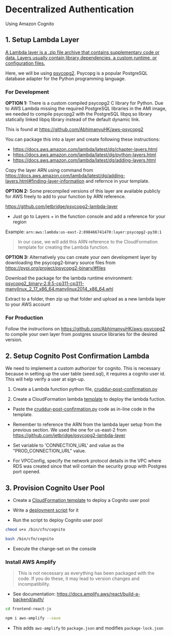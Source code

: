 # Decentralized Authentication

Using Amazon Cognito

## 1. Setup Lambda Layer

[A Lambda layer is a .zip file archive that contains supplementary code or data. Layers usually contain library dependencies, a custom runtime, or configuration files.](https://docs.aws.amazon.com/lambda/latest/dg/chapter-layers.html)

Here, we will be using [psycopg2](https://pypi.org/project/psycopg2/). Psycopg is a popular PostgreSQL database adapter for the Python programming language.

### For Development

**OPTION 1:** There is a custom compiled psycopg2 C library for Python. Due to AWS Lambda missing the required PostgreSQL libraries in the AMI image, we needed to compile psycopg2 with the PostgreSQL libpq.so library statically linked libpq library instead of the default dynamic link.

This is found at https://github.com/AbhimanyuHK/aws-psycopg2

You can package this into a layer and create following these instructions:

- https://docs.aws.amazon.com/lambda/latest/dg/chapter-layers.html
- https://docs.aws.amazon.com/lambda/latest/dg/python-layers.html
- https://docs.aws.amazon.com/lambda/latest/dg/adding-layers.html

Copy the layer ARN using command from https://docs.aws.amazon.com/lambda/latest/dg/adding-layers.html#finding-layer-information and refernce in your template.

**OPTION 2:** Some precompiled versions of this layer are available publicly for AWS freely to add to your function by ARN reference.

https://github.com/jetbridge/psycopg2-lambda-layer

- Just go to Layers + in the function console and add a reference for your region

Example: `arn:aws:lambda:us-east-2:898466741470:layer:psycopg2-py38:1`

> In our case, we will add this ARN reference to the CloudFormation template for creating the Lambda function.

**OPTION 3:** Alternatively you can create your own development layer by downloading the psycopg2-binary source files from https://pypi.org/project/psycopg2-binary/#files

Download the package for the lambda runtime environment: [psycopg2_binary-2.9.5-cp311-cp311-manylinux_2_17_x86_64.manylinux2014_x86_64.whl](https://files.pythonhosted.org/packages/36/af/a9f06e2469e943364b2383b45b3209b40350c105281948df62153394b4a9/psycopg2_binary-2.9.5-cp311-cp311-manylinux_2_17_x86_64.manylinux2014_x86_64.whl)

Extract to a folder, then zip up that folder and upload as a new lambda layer to your AWS account

### For Production

Follow the instructions on https://github.com/AbhimanyuHK/aws-psycopg2 to compile your own layer from postgres source libraries for the desired version.

## 2. Setup Cognito Post Confirmation Lambda

We need to implement a custom authorizer for cognito. This is necessary because in setting up the user table (seed.sql), it requires a cognito user id. This will help verify a user at sign-up.

1. Create a Lambda function python file, [cruddur-post-confirmation.py](../aws/lambdas/cruddur-post-confirmation.py)

2. Create a CloudFormation lambda [template](../aws/cfn/lambda/template.yaml) to deploy the lambda fuction. 

- Paste the [cruddur-post-confirmation.py](../aws/lambdas/cruddur-post-confirmation.py) code as in-line code in the template. 

- Remember to reference the ARN from the lambda layer setup from the previous section. We used the one for us-east-2 from https://github.com/jetbridge/psycopg2-lambda-layer

- Set variable to 'CONNECTION_URL' and value as the "PROD_CONNECTION_URL" value.

- For VPCConfig, specify the network protocol details in the VPC where RDS was created since that will contain the security group with Postgres port opened.

## 3. Provision Cognito User Pool

- Create a [CloudFormation template](../aws/cfn/cognito/template.yaml) to deploy a Cognito user pool

- Write a [deployment script](../bin/cfn/cognito) for it

- Run the script to deploy Cognito user pool

```sh
chmod u+x /bin/cfn/cognito

bash /bin/cfn/cognito
```

- Execute the change-set on the console

### Install AWS Amplify

> This is not necessary as everything has been packaged with the code. If you do these, it may lead to version changes and incompatibility.

- See documentation: https://docs.amplify.aws/react/build-a-backend/auth/

```sh
cd frontend-react-js

npm i aws-amplify --save
```

- This adds `aws-amplify` to `package.json` and modifies `package-lock.json`

